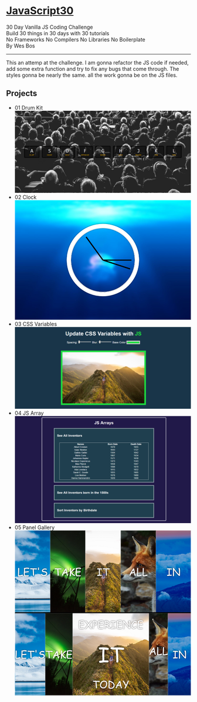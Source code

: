 # [JavaScript30](https://javascript30.com/)

30 Day Vanilla JS Coding Challenge
<br>
Build 30 things in 30 days with 30 tutorials
<br>
No Frameworks No Compilers No Libraries No Boilerplate
<br>
By Wes Bos
<hr>

This an attemp at the challenge. I am gonna refactor the JS code if needed, add some extra function and try to fix any bugs that come through. The styles gonna be nearly the same. all the work gonna be on the JS files.

## Projects
- 01 Drum Kit
![View](https://github.com/MAshrafM/JS_Vanilla_30/blob/master/01_DrumKit/show.png)
- 02 Clock
![View](https://github.com/MAshrafM/JS_Vanilla_30/blob/master/02_Clock/show.png)
- 03 CSS Variables
![View](https://github.com/MAshrafM/JS_Vanilla_30/blob/master/03_CSSVar/show.png)
- 04 JS Array
![View](https://github.com/MAshrafM/JS_Vanilla_30/blob/master/04_JSArray/show.png)
- 05 Panel Gallery
![View](https://github.com/MAshrafM/JS_Vanilla_30/blob/master/05_PanelGallery/show.png)
